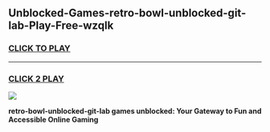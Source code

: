 
## Unblocked-Games-retro-bowl-unblocked-git-lab-Play-Free-wzqlk
<h3>
<a href="https://premium76.site?title=retro-bowl-unblocked-git-lab&ref=20M">CLICK TO PLAY</a></h3>
<hr>

<h3>
<a href="https://premium76.site?title=retro-bowl-unblocked-git-lab&ref=20M">CLICK 2 PLAY</a>
  
</h3>

<a href="https://premium76.site?title=retro-bowl-unblocked-git-lab&ref=19M"><img src="https://clearcache.store/games.png"></a>


**retro-bowl-unblocked-git-lab games unblocked: Your Gateway to Fun and Accessible Online Gaming**
